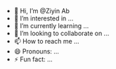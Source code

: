 - 👋 Hi, I’m @Ziyin Ab
- 👀 I’m interested in ...
- 🌱 I’m currently learning ...
- 💞️ I’m looking to collaborate on ...
- 📫 How to reach me ...
- 😄 Pronouns: ...
- ⚡ Fun fact: ...

<!---
Usufee/Usufee is a ✨ special ✨ repository because its `README.md` (this file) appears on your GitHub profile.
You can click the Preview link to take a look at your changes.
--->
